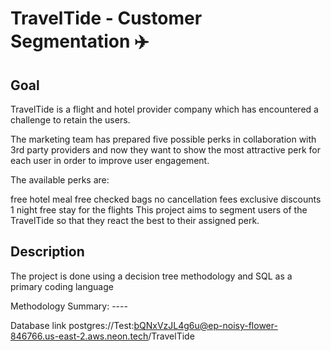 # TravelTide - Customer Segmentation ✈️

## Goal

TravelTide is a flight and hotel provider company which has encountered a challenge to retain the users.

The marketing team has prepared five possible perks in collaboration with 3rd party providers and now they want to show the most attractive perk for each user in order to improve user engagement.

The available perks are:

free hotel meal
free checked bags
no cancellation fees
exclusive discounts
1 night free stay for the flights
This project aims to segment users of the TravelTide so that they react the best to their assigned perk.

## Description
The project is done using a decision tree methodology and SQL as a primary coding language

Methodology Summary: ---- 


Database link
postgres://Test:bQNxVzJL4g6u@ep-noisy-flower-846766.us-east-2.aws.neon.tech/TravelTide
